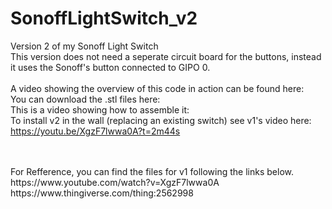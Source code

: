 # SonoffLightSwitch_v2
Version 2 of my Sonoff Light Switch<br>
This version does not need a seperate circuit board for the buttons, instead it uses the Sonoff's button connected to GIPO 0.<br>
<br>
A video showing the overview of this code in action can be found here:<br>
You can download the .stl files here:<br>
This is a video showing how to assemble it:<br>
To install v2 in the wall (replacing an existing switch) see v1's video here: https://youtu.be/XgzF7lwwa0A?t=2m44s<br>

<br>
<br>
For Refference, you can find the files for v1 following the links below.<br>
https://www.youtube.com/watch?v=XgzF7lwwa0A<br>
https://www.thingiverse.com/thing:2562998<br>
